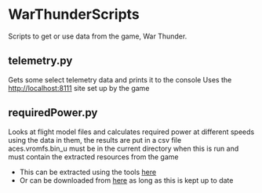 # WarThunderScripts
Scripts to get or use data from the game, War Thunder.

## telemetry.py
Gets some select telemetry data and prints it to the console
Uses the [http://localhost:8111](http://localhost:8111) site set up by the game

## requiredPower.py
Looks at flight model files and calculates required power at different speeds using the data in them, the results are put in a csv file\
aces.vromfs.bin_u must be in the current directory when this is run and must contain the extracted resources from the game
- This can be extracted using the tools [here](https://github.com/kotiq/wt-tools/tree/new-format)
- Or can be downloaded from [here](https://github.com/gszabi99/War-Thunder-Datamine) as long as this is kept up to date
